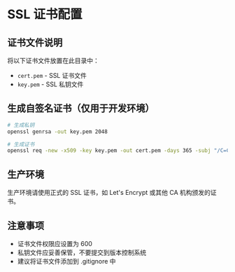 # SSL 证书配置

## 证书文件说明

将以下证书文件放置在此目录中：

- `cert.pem` - SSL 证书文件
- `key.pem` - SSL 私钥文件

## 生成自签名证书（仅用于开发环境）

```bash
# 生成私钥
openssl genrsa -out key.pem 2048

# 生成证书
openssl req -new -x509 -key key.pem -out cert.pem -days 365 -subj "/C=CN/ST=Beijing/L=Beijing/O=Company/CN=localhost"
```

## 生产环境

生产环境请使用正式的 SSL 证书，如 Let's Encrypt 或其他 CA 机构颁发的证书。

## 注意事项

- 证书文件权限应设置为 600
- 私钥文件应妥善保管，不要提交到版本控制系统
- 建议将证书文件添加到 .gitignore 中
